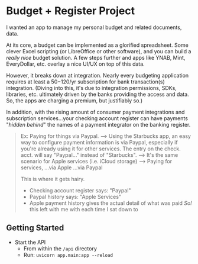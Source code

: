 # Budget + Register Project

I wanted an app to manage my personal budget and related documents, data.

At its core, a budget can be implemented as a glorified spreadsheet. Some clever Excel
scripting (or LibreOffice or other software), and you can build a _really nice_ budget
solution. A few steps further and apps like YNAB, Mint, EveryDollar, etc. overlay a 
nice UI/UX on top of this data.

However, it breaks down at integration. Nearly every budgeting application requires at
least a $50-$120/yr subscription for bank transaction(s) integration. (Diving into this,
it's due to integration permissions, SDKs, libraries, etc. ultimately driven by the banks
providing the access and data. So, the apps are charging a premium, but justifiably so.)

In addition, with the rising amount of consumer payment integrations and subscription 
services...your checking account register can have payments "_hidden behind_" the names
of a payment integrator on the banking register.

> Ex: Paying for things via Paypal. 
> --> Using the Starbucks app, an easy way to configure payment information is via Paypal,
especially if you're already using it for other services. The entry on the check. acct. 
will say "Paypal..." instead of "Starbucks".
> --> It's the same scenario for Apple services (i.e. iCloud storage)
> --> Paying for services, ...via Apple ...via Paypal
> 
>   This is where it gets hairy.
>   - Checking account register says: "Paypal"
>   - Paypal history says: "Apple Services"
>   - Apple payment history gives the actual detail of what was paid
_*So!*_ this left with me with each time I sat down to 


## Getting Started

- Start the API
    - From within the `/api` directory
    - Run: `uvicorn app.main:app --reload`